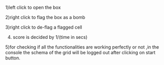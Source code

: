 1)left click to open the box

2)right click to flag the box as a bomb

3)right click to de-flag a flagged cell

4. score is decided by 1/(time in secs)

5)for checking if all the functionalities are working perfectly or not ,in the console the schema of the grid will be logged out after clicking on start button.
